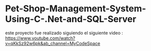 # Pet-Shop-Management-System-Using-C-.Net-and-SQL-Server 
este proyecto fue realizado siguiendo el siguiente video : https://www.youtube.com/watch?v=qKkSz92w6pk&ab_channel=MyCodeSpace
